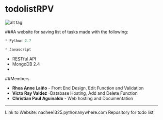 
# todolistRPV
![alt tag](https://thetomatos.com/wp-content/uploads/2016/05/to-do-list-clipart-2.jpg)

###A website for saving list of tasks made with the following:
```python
* Python 2.7
```
```javascript
* Javascript
```
* RESTful API
* MongoDB 2.4
*

##Members
- __Rhea Anne Laiño__ - Front End Design, Edit Function and Validation 
- __Victo Ray Valdez__ -Database Hosting, Add and Delete Function 
- __Christian Paul Aguinaldo__ - Web hosting and Documentation

----------------------------------
Link to Website: nachee1325.pythonanywhere.com
Repository for todo list 
